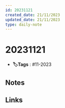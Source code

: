 ```yaml
---
id: 20231121
created_date: 21/11/2023
updated_date: 21/11/2023
type: daily-note
---
```


# 20231121
- **🏷️Tags** : #11-2023  

## Notes



## Links
